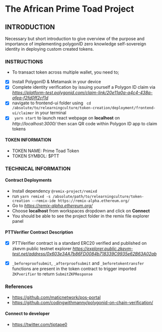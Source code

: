 # The African Prime Toad Project

## INTRODUCTION
Necessary but short introduction to give overview of the purpose and importance of implementing polygonID zero knowledge self-sovereign identity in deploying custom created tokens.
### INSTRUCTIONS
* To transact token across multiple wallet, you need to;

- [X] Install PolygonID & Metamask in your device
- [X] Complete identity verification by issuing yourself a Polygon ID claim via *https://platform-test.polygonid.com/claim-link/20e11a0a-a4c4-438a-afea-f2fd0ff2cf1d*
- [X] navigate to frontend-ui folder using ``` cd /absolute/to/relearningculture/token-creation/deployment/frontend-ui/claimer``` in your terminal
- [X] ``` yarn start``` to launch react webpage on **localhost** on *http://localhost:3000/* then scan QR code within Polygon ID app to claim tokens

#### TOKEN INFORMATION
* TOKEN NAME: Prime Toad Token
* TOKEN SYMBOL: $PTT
### TECHNICAL INFORMATION
#### Contract Deployments
* Install dependency `@remix-project/remixd`
* run `yarn remixd -s /absolute/path/to/relearningculture/token-creation --remix-ide https://remix-alpha.ethereum.org/` 
* Go to *https://remix-alpha.ethereum.org/*
* Choose **localhost** from workspaces dropdown and click on **Connect**
* You should be able to see the project folder in the remix file explorer panel

#### PTTVerifier Contract Description

- [X] PTTVerifier contract is a standard ERC20 verified and published on zkevm public testnet explorer *https://explorer.public.zkevm-test.net/address/0x603e34A7b86FD0084b718339C9935e62B63A02ab*

- [X] `_beforeproofsubmit`, `_afterproofsubmit` and  `_beforetokentransfer` functions are present in the token contract to trigger imported `ZKPverifier` to return `SubmitZKPResponse`
### References
* https://github.com/maticnetwork/pos-portal 
* https://github.com/codingwithmanny/polygonid-on-chain-verification/

#### Connect to developer
* https://twitter.com/tiptape0
